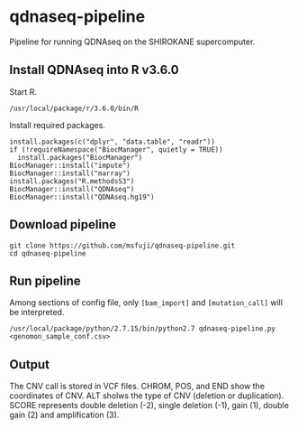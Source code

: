 # qdnaseq-pipeline
Pipeline for running QDNAseq on the SHIROKANE supercomputer.

## Install QDNAseq into R v3.6.0
Start R.
```
/usr/local/package/r/3.6.0/bin/R
```
Install required packages.
```
install.packages(c("dplyr", "data.table", "readr"))
if (!requireNamespace("BiocManager", quietly = TRUE))
  install.packages("BiocManager")
BiocManager::install("impute")
BiocManager::install("marray")
install.packages("R.methodsS3")
BiocManager::install("QDNAseq")
BiocManager::install("QDNAseq.hg19")
```

## Download pipeline
```
git clone https://github.com/msfuji/qdnaseq-pipeline.git
cd qdnaseq-pipeline
```

## Run pipeline
Among sections of config file, only `[bam_import]` and `[mutation_call]` will be
interpreted.
```
/usr/local/package/python/2.7.15/bin/python2.7 qdnaseq-pipeline.py <genomon_sample_conf.csv>
```

## Output
The CNV call is stored in VCF files. CHROM, POS, and END show the coordinates of
CNV. ALT sholws the type of CNV (deletion or duplication).
SCORE represents double deletion (-2), single deletion (-1), gain (1), double
gain (2) and amplification (3).
